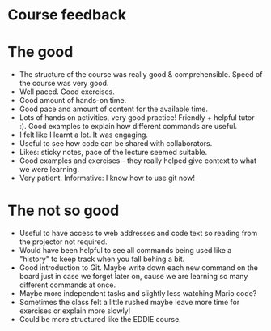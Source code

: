 # Course feedback

# The good

* The structure of the course was really good & comprehensible. Speed of the course was very good.
* Well paced. Good exercises.
* Good amount of hands-on time.
* Good pace and amount of content for the available time. 
* Lots of hands on activities, very good practice! Friendly + helpful tutor :). Good examples to explain how different commands are useful.
* I felt like I learnt a lot. It was engaging.
* Useful to see how code can be shared with collaborators.
* Likes: sticky notes, pace of the lecture seemed suitable.
* Good examples and exercises - they really helped give context to what we were learning.
* Very patient. Informative: I know how to use git now!

# The not so good

* Useful to have access to web addresses and code text so reading from the projector not required.
* Would have been helpful to see all commands being used like a "history" to keep track when you fall behing a bit.
* Good introduction to Git. Maybe write down each new command on the board just in case we forget later on, cause we are learning so many different commands at once.
* Maybe more independent tasks and slightly less watching Mario code?
* Sometimes the class felt a little rushed maybe leave more time for  exercises or explain more slowly!
* Could be more structured like the EDDIE course.